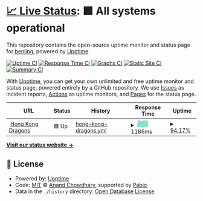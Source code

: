 # [📈 Live Status](https://www.hk-dragons.com.hk): <!--live status--> **🟩 All systems operational**

This repository contains the open-source uptime monitor and status page for [benjing](https://www.hk-dragons.com.hk), powered by [Upptime](https://github.com/upptime/upptime).

[![Uptime CI](https://github.com/benjing/uptime_dragons/workflows/Uptime%20CI/badge.svg)](https://github.com/benjing/uptime_dragons/actions?query=workflow%3A%22Uptime+CI%22)
[![Response Time CI](https://github.com/benjing/uptime_dragons/workflows/Response%20Time%20CI/badge.svg)](https://github.com/benjing/uptime_dragons/actions?query=workflow%3A%22Response+Time+CI%22)
[![Graphs CI](https://github.com/benjing/uptime_dragons/workflows/Graphs%20CI/badge.svg)](https://github.com/benjing/uptime_dragons/actions?query=workflow%3A%22Graphs+CI%22)
[![Static Site CI](https://github.com/benjing/uptime_dragons/workflows/Static%20Site%20CI/badge.svg)](https://github.com/benjing/uptime_dragons/actions?query=workflow%3A%22Static+Site+CI%22)
[![Summary CI](https://github.com/benjing/uptime_dragons/workflows/Summary%20CI/badge.svg)](https://github.com/benjing/uptime_dragons/actions?query=workflow%3A%22Summary+CI%22)

With [Upptime](https://upptime.js.org), you can get your own unlimited and free uptime monitor and status page, powered entirely by a GitHub repository. We use [Issues](https://github.com/benjing/uptime_dragons/issues) as incident reports, [Actions](https://github.com/benjing/uptime_dragons/actions) as uptime monitors, and [Pages](https://www.hk-dragons.com.hk) for the status page.

<!--start: status pages-->
<!-- This summary is generated by Upptime (https://github.com/upptime/upptime) -->
<!-- Do not edit this manually, your changes will be overwritten -->
<!-- prettier-ignore -->
| URL | Status | History | Response Time | Uptime |
| --- | ------ | ------- | ------------- | ------ |
| <img alt="" src="https://icons.duckduckgo.com/ip3/www.hk-dragons.com.ico" height="13"> [Hong Kong Dragons](https://www.hk-dragons.com) | 🟩 Up | [hong-kong-dragons.yml](https://github.com/benjing/uptime_dragons/commits/HEAD/history/hong-kong-dragons.yml) | <details><summary><img alt="Response time graph" src="./graphs/hong-kong-dragons/response-time-week.png" height="20"> 1186ms</summary><br><a href="https://benjing.github.io/uptime_dragons/history/hong-kong-dragons"><img alt="Response time 1203" src="https://img.shields.io/endpoint?url=https%3A%2F%2Fraw.githubusercontent.com%2Fbenjing%2Fuptime_dragons%2FHEAD%2Fapi%2Fhong-kong-dragons%2Fresponse-time.json"></a><br><a href="https://benjing.github.io/uptime_dragons/history/hong-kong-dragons"><img alt="24-hour response time 1077" src="https://img.shields.io/endpoint?url=https%3A%2F%2Fraw.githubusercontent.com%2Fbenjing%2Fuptime_dragons%2FHEAD%2Fapi%2Fhong-kong-dragons%2Fresponse-time-day.json"></a><br><a href="https://benjing.github.io/uptime_dragons/history/hong-kong-dragons"><img alt="7-day response time 1186" src="https://img.shields.io/endpoint?url=https%3A%2F%2Fraw.githubusercontent.com%2Fbenjing%2Fuptime_dragons%2FHEAD%2Fapi%2Fhong-kong-dragons%2Fresponse-time-week.json"></a><br><a href="https://benjing.github.io/uptime_dragons/history/hong-kong-dragons"><img alt="30-day response time 1226" src="https://img.shields.io/endpoint?url=https%3A%2F%2Fraw.githubusercontent.com%2Fbenjing%2Fuptime_dragons%2FHEAD%2Fapi%2Fhong-kong-dragons%2Fresponse-time-month.json"></a><br><a href="https://benjing.github.io/uptime_dragons/history/hong-kong-dragons"><img alt="1-year response time 1203" src="https://img.shields.io/endpoint?url=https%3A%2F%2Fraw.githubusercontent.com%2Fbenjing%2Fuptime_dragons%2FHEAD%2Fapi%2Fhong-kong-dragons%2Fresponse-time-year.json"></a></details> | <details><summary><a href="https://benjing.github.io/uptime_dragons/history/hong-kong-dragons">94.17%</a></summary><a href="https://benjing.github.io/uptime_dragons/history/hong-kong-dragons"><img alt="All-time uptime 59.50%" src="https://img.shields.io/endpoint?url=https%3A%2F%2Fraw.githubusercontent.com%2Fbenjing%2Fuptime_dragons%2FHEAD%2Fapi%2Fhong-kong-dragons%2Fuptime.json"></a><br><a href="https://benjing.github.io/uptime_dragons/history/hong-kong-dragons"><img alt="24-hour uptime 59.17%" src="https://img.shields.io/endpoint?url=https%3A%2F%2Fraw.githubusercontent.com%2Fbenjing%2Fuptime_dragons%2FHEAD%2Fapi%2Fhong-kong-dragons%2Fuptime-day.json"></a><br><a href="https://benjing.github.io/uptime_dragons/history/hong-kong-dragons"><img alt="7-day uptime 94.17%" src="https://img.shields.io/endpoint?url=https%3A%2F%2Fraw.githubusercontent.com%2Fbenjing%2Fuptime_dragons%2FHEAD%2Fapi%2Fhong-kong-dragons%2Fuptime-week.json"></a><br><a href="https://benjing.github.io/uptime_dragons/history/hong-kong-dragons"><img alt="30-day uptime 88.58%" src="https://img.shields.io/endpoint?url=https%3A%2F%2Fraw.githubusercontent.com%2Fbenjing%2Fuptime_dragons%2FHEAD%2Fapi%2Fhong-kong-dragons%2Fuptime-month.json"></a><br><a href="https://benjing.github.io/uptime_dragons/history/hong-kong-dragons"><img alt="1-year uptime 59.50%" src="https://img.shields.io/endpoint?url=https%3A%2F%2Fraw.githubusercontent.com%2Fbenjing%2Fuptime_dragons%2FHEAD%2Fapi%2Fhong-kong-dragons%2Fuptime-year.json"></a></details>

<!--end: status pages-->

[**Visit our status website →**](https://www.hk-dragons.com.hk)

## 📄 License

- Powered by: [Upptime](https://github.com/upptime/upptime)
- Code: [MIT](./LICENSE) © [Anand Chowdhary](https://anandchowdhary.com), supported by [Pabio](https://pabio.com)
- Data in the `./history` directory: [Open Database License](https://opendatacommons.org/licenses/odbl/1-0/)
